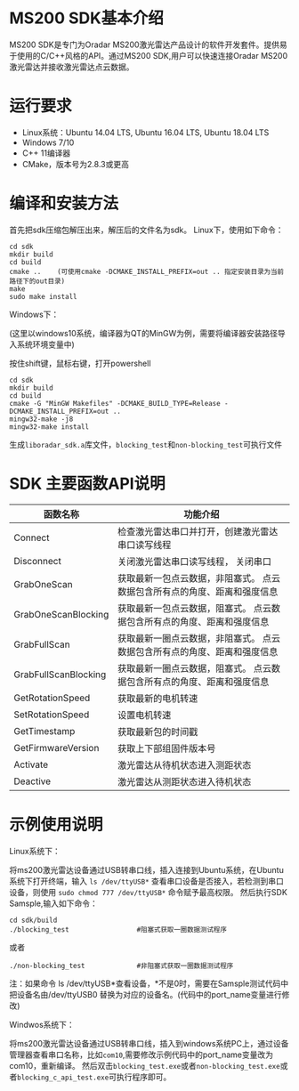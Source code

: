 
# MS200 SDK基本介绍
MS200 SDK是专门为Oradar MS200激光雷达产品设计的软件开发套件。提供易于使用的C/C++风格的API。通过MS200 SDK,用户可以快速连接Oradar MS200激光雷达并接收激光雷达点云数据。
 
# 运行要求
- Linux系统：Ubuntu 14.04 LTS, Ubuntu 16.04 LTS, Ubuntu 18.04 LTS
- Windows 7/10
- C++ 11编译器
- CMake，版本号为2.8.3或更高

# 编译和安装方法
首先把sdk压缩包解压出来，解压后的文件名为sdk。
Linux下，使用如下命令：
```
cd sdk
mkdir build
cd build
cmake ..    (可使用cmake -DCMAKE_INSTALL_PREFIX=out .. 指定安装目录为当前路径下的out目录)
make
sudo make install
```
Windows下：

(这里以windows10系统，编译器为QT的MinGW为例，需要将编译器安装路径导入系统环境变量中)

按住shift键，鼠标右键，打开powershell
```
cd sdk
mkdir build
cd build
cmake -G "MinGW Makefiles" -DCMAKE_BUILD_TYPE=Release -DCMAKE_INSTALL_PREFIX=out ..
mingw32-make -j8
mingw32-make install
```
生成`liboradar_sdk.a`库文件，`blocking_test`和`non-blocking_test`可执行文件


# SDK 主要函数API说明
|函数名称 | 功能介绍|
|---------|---------------|
|Connect| 检查激光雷达串口并打开，创建激光雷达串口读写线程|
|Disconnect| 关闭激光雷达串口读写线程， 关闭串口
|GrabOneScan           |  获取最新一包点云数据，非阻塞式。 点云数据包含所有点的角度、距离和强度信息|
|GrabOneScanBlocking   |  获取最新一包点云数据，阻塞式。 点云数据包含所有点的角度、距离和强度信息|
|GrabFullScan          |  获取最新一圈点云数据，非阻塞式。 点云数据包含所有点的角度、距离和强度信息|
|GrabFullScanBlocking  |  获取最新一圈点云数据，阻塞式。 点云数据包含所有点的角度、距离和强度信息|
|GetRotationSpeed      |  获取最新的电机转速|
|SetRotationSpeed      |  设置电机转速|
|GetTimestamp          |  获取最新包的时间戳|
|GetFirmwareVersion    |  获取上下部组固件版本号|
|Activate              |  激光雷达从待机状态进入测距状态|
|Deactive              |  激光雷达从测距状态进入待机状态|


# 示例使用说明
Linux系统下：

将ms200激光雷达设备通过USB转串口线，插入连接到Ubuntu系统，在Ubuntu系统下打开终端，输入 `ls /dev/ttyUSB*` 查看串口设备是否接入，若检测到串口设备，则使用 `sudo chmod 777 /dev/ttyUSB*` 命令赋予最高权限。
然后执行SDK Samsple,输入如下命令：
```
cd sdk/build
./blocking_test                 #阻塞式获取一圈数据测试程序
```
或者
```
./non-blocking_test             #非阻塞式获取一圈数据测试程序
```
注：如果命令 ls /dev/ttyUSB*查看设备，*不是0时，需要在Samsple测试代码中把设备名由/dev/ttyUSB0 替换为对应的设备名。(代码中的port_name变量进行修改)

Windwos系统下：

将ms200激光雷达设备通过USB转串口线，插入到windows系统PC上，通过设备管理器查看串口名称，比如`com10`,需要修改示例代码中的port_name变量改为com10，重新编译。
然后双击`blocking_test.exe`或者`non-blocking_test.exe`或者`blocking_c_api_test.exe`可执行程序即可。